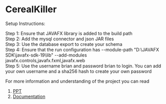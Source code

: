 # CerealKiller

Setup Instructions:

Step 1: Ensure that JAVAFX library is added to the build path \
Step 2: Add the mysql connector and json JAR files \
Step 3: Use the database export to create your schema \
Step 4: Ensure that the run configuration has --module-path "D:\JAVAFX SDK\javafx-sdk-19\lib" --add-modules javafx.controls,javafx.fxml,javafx.web \
Step 5: Use the username brian and password brian to login. You can add your own username and a sha256 hash to create your own password 

For more information and understanding of the project you can read
1. [PPT](./Cereal%20Killer%20PPT.pptx)
2. [Documentation](./CSYE_FinalProject_6200_CerealKiller.pdf)
